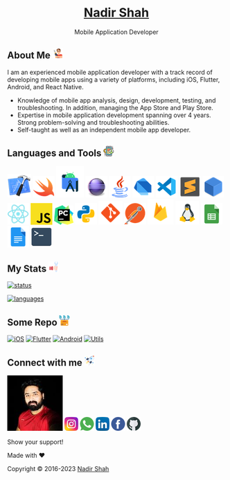 <h1 align="center">
  <a href="https://github.com/lonewolfnadhu">    
    Nadir Shah
  </a>
</h1>

<p align="center">
  Mobile Application Developer
</p>

## About Me [<img src="https://github.com/lonewolfnadhu/lonewolfnadhu/blob/main/Resources/Icons/auther-icon.png">](https://github.com/lonewolfnadhu)
I am an experienced mobile application developer with a track record of developing mobile apps using a variety of platforms, including iOS, Flutter, Android, and React Native.

- Knowledge of mobile app analysis, design, development, testing, and troubleshooting. In addition, managing the App Store and Play Store. 
- Expertise in mobile application development spanning over 4 years. Strong problem-solving and troubleshooting abilities.
- Self-taught as well as an independent mobile app developer.


## Languages and Tools [<img src="https://github.com/lonewolfnadhu/lonewolfnadhu/blob/main/Resources/Icons/extras-icon.png">](https://github.com/lonewolfnadhu)
[<img src="https://github.com/lonewolfnadhu/lonewolfnadhu/blob/main/Resources/Icons/xcode-icon.png">](https://github.com/lonewolfnadhu)
[<img src="https://github.com/lonewolfnadhu/lonewolfnadhu/blob/main/Resources/Icons/swift-icon.png">](https://github.com/lonewolfnadhu)
[<img src="https://github.com/lonewolfnadhu/lonewolfnadhu/blob/main/Resources/Icons/android-studio-icon.png">](https://github.com/lonewolfnadhu)
[<img src="https://github.com/lonewolfnadhu/lonewolfnadhu/blob/main/Resources/Icons/eclipse-icon.png">](https://github.com/lonewolfnadhu)
[<img src="https://github.com/lonewolfnadhu/lonewolfnadhu/blob/main/Resources/Icons/java-icon.png">](https://github.com/lonewolfnadhu)
[<img src="https://github.com/lonewolfnadhu/lonewolfnadhu/blob/main/Resources/Icons/dart-icon.png">](https://github.com/lonewolfnadhu)
[<img src="https://github.com/lonewolfnadhu/lonewolfnadhu/blob/main/Resources/Icons/vs-code-icon.png">](https://github.com/lonewolfnadhu)
[<img src="https://github.com/lonewolfnadhu/lonewolfnadhu/blob/main/Resources/Icons/sublime-icon.png">](https://github.com/lonewolfnadhu)
[<img src="https://github.com/lonewolfnadhu/lonewolfnadhu/blob/main/Resources/Icons/netbeans-icon.png">](https://github.com/lonewolfnadhu)
[<img src="https://github.com/lonewolfnadhu/lonewolfnadhu/blob/main/Resources/Icons/react-native-icon.png">](https://github.com/lonewolfnadhu)
[<img src="https://github.com/lonewolfnadhu/lonewolfnadhu/blob/main/Resources/Icons/java-script-icon.png">](https://github.com/lonewolfnadhu)
[<img src="https://github.com/lonewolfnadhu/lonewolfnadhu/blob/main/Resources/Icons/pycharm-icon.png">](https://github.com/lonewolfnadhu)
[<img src="https://github.com/lonewolfnadhu/lonewolfnadhu/blob/main/Resources/Icons/python-icon.png">](https://github.com/lonewolfnadhu)
[<img src="https://github.com/lonewolfnadhu/lonewolfnadhu/blob/main/Resources/Icons/git-icon.png">](https://github.com/lonewolfnadhu)
[<img src="https://github.com/lonewolfnadhu/lonewolfnadhu/blob/main/Resources/Icons/postman-icon.png">](https://github.com/lonewolfnadhu)
[<img src="https://github.com/lonewolfnadhu/lonewolfnadhu/blob/main/Resources/Icons/firebase-icon.png">](https://github.com/lonewolfnadhu)
[<img src="https://github.com/lonewolfnadhu/lonewolfnadhu/blob/main/Resources/Icons/linux-icon.png">](https://github.com/lonewolfnadhu)
[<img src="https://github.com/lonewolfnadhu/lonewolfnadhu/blob/main/Resources/Icons/google-sheet-icon.png">](https://github.com/lonewolfnadhu)
[<img src="https://github.com/lonewolfnadhu/lonewolfnadhu/blob/main/Resources/Icons/google-doc-icon.png">](https://github.com/lonewolfnadhu)
[<img src="https://github.com/lonewolfnadhu/lonewolfnadhu/blob/main/Resources/Icons/terminal-icon.png">](https://github.com/lonewolfnadhu)


## My Stats [<img src="https://github.com/lonewolfnadhu/lonewolfnadhu/blob/main/Resources/Icons/install-icon.png">](https://github.com/lonewolfnadhu)
[![status](https://github-readme-stats.vercel.app/api?username=lonewolfnadhu&show_icons=true&theme=radical)](https://github.com/lonewolfnadhu)

[![languages](https://github-readme-stats.vercel.app/api/top-langs/?username=lonewolfnadhu&langs_count=8&layout=compact)](https://github.com/lonewolfnadhu)


## Some Repo [<img src="https://github.com/lonewolfnadhu/lonewolfnadhu/blob/main/Resources/Icons/repository-icon.png">](https://github.com/lonewolfnadhu)
[![iOS](https://github-readme-stats.vercel.app/api/pin/?username=lonewolfnadhu&repo=ios)](https://github.com/lonewolfnadhu/ios)
[![Flutter](https://github-readme-stats.vercel.app/api/pin/?username=lonewolfnadhu&repo=flutter)](https://github.com/lonewolfnadhu/flutter)
[![Android](https://github-readme-stats.vercel.app/api/pin/?username=lonewolfnadhu&repo=android)](https://github.com/lonewolfnadhu/android)
[![Utils](https://github-readme-stats.vercel.app/api/pin/?username=lonewolfnadhu&repo=lonewolfnadhu)](https://github.com/lonewolfnadhu/lonewolfnadhu)


## Connect with me [<img src="https://github.com/lonewolfnadhu/lonewolfnadhu/blob/main/Resources/Icons/projects-icon.png">](https://github.com/lonewolfnadhu)

[<img src="https://github.com/iamnadhu/iOS/blob/master/Resources/nadhu-icon.jpg">](https://github.com/lonewolfnadhu)
[<img src="https://github.com/lonewolfnadhu/lonewolfnadhu/blob/main/Resources/Icons/instagram-icon.png">](https://www.instagram.com/lonewolfnadhu/)
[<img src="https://github.com/lonewolfnadhu/lonewolfnadhu/blob/main/Resources/Icons/whatsapp-icon.png">](https://api.whatsapp.com/send?phone=07442013458&lang=en)
[<img src="https://github.com/lonewolfnadhu/lonewolfnadhu/blob/main/Resources/Icons/linkedin-icon.png">](https://www.linkedin.com/in/lonewolfnadhu/)
[<img src="https://github.com/lonewolfnadhu/lonewolfnadhu/blob/main/Resources/Icons/facebook-icon.png">](https://www.facebook.com/lonewolfnadhu/)
[<img src="https://github.com/lonewolfnadhu/lonewolfnadhu/blob/main/Resources/Icons/github-icon.png">](https://github.com/lonewolfnadhu)


Show your support!


Made with ❤️


Copyright © 2016-2023 [Nadir Shah](https://linktr.ee/lonewolfnadhu)
